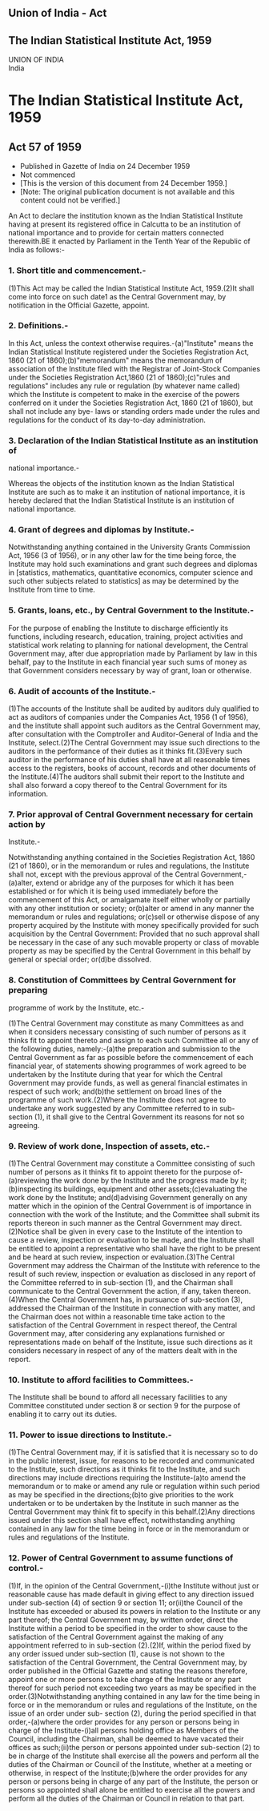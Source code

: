 ## Union of India - Act

## The Indian Statistical Institute Act, 1959

UNION OF INDIA  
India

# The Indian Statistical Institute Act, 1959

## Act 57 of 1959

  * Published in Gazette of India on 24 December 1959 
  * Not commenced 
  * [This is the version of this document from 24 December 1959.] 
  * [Note: The original publication document is not available and this content could not be verified.] 

An Act to declare the institution known as the Indian Statistical Institute
having at present its registered office in Calcutta to be an institution of
national importance and to provide for certain matters connected therewith.BE
it enacted by Parliament in the Tenth Year of the Republic of India as
follows:-

### 1. Short title and commencement.-

(1)This Act may be called the Indian Statistical Institute Act, 1959.(2)It
shall come into force on such date1 as the Central Government may, by
notification in the Official Gazette, appoint.

### 2. Definitions.-

In this Act, unless the context otherwise requires.-(a)"Institute" means the
Indian Statistical Institute registered under the Societies Registration Act,
1860 (21 of 1860);(b)"memorandum" means the memorandum of association of the
Institute filed with the Registrar of Joint-Stock Companies under the
Societies Registration Act,1860 (21 of 1860);(c)"rules and regulations"
includes any rule or regulation (by whatever name called) which the Institute
is competent to make in the exercise of the powers conferred on it under the
Societies Registration Act, 1860 (21 of 1860), but shall not include any bye-
laws or standing orders made under the rules and regulations for the conduct
of its day-to-day administration.

### 3. Declaration of the Indian Statistical Institute as an institution of
national importance.-

Whereas the objects of the institution known as the Indian Statistical
Institute are such as to make it an institution of national importance, it is
hereby declared that the Indian Statistical Institute is an institution of
national importance.

### 4. Grant of degrees and diplomas by Institute.-

Notwithstanding anything contained in the University Grants Commission Act,
1956 (3 of 1956), or in any other law for the time being force, the Institute
may hold such examinations and grant such degrees and diplomas in [statistics,
mathematics, quantitative economics, computer science and such other subjects
related to statistics] as may be determined by the Institute from time to
time.

### 5. Grants, loans, etc., by Central Government to the Institute.-

For the purpose of enabling the Institute to discharge efficiently its
functions, including research, education, training, project activities and
statistical work relating to planning for national development, the Central
Government may, after due appropriation made by Parliament by law in this
behalf, pay to the Institute in each financial year such sums of money as that
Government considers necessary by way of grant, loan or otherwise.

### 6. Audit of accounts of the Institute.-

(1)The accounts of the Institute shall be audited by auditors duly qualified
to act as auditors of companies under the Companies Act, 1956 (1 of 1956), and
the institute shall appoint such auditors as the Central Government may, after
consultation with the Comptroller and Auditor-General of India and the
Institute, select.(2)The Central Government may issue such directions to the
auditors in the performance of their duties as it thinks fit.(3)Every such
auditor in the performance of his duties shall have at all reasonable times
access to the registers, books of account, records and other documents of the
Institute.(4)The auditors shall submit their report to the Institute and shall
also forward a copy thereof to the Central Government for its information.

### 7. Prior approval of Central Government necessary for certain action by
Institute.-

Notwithstanding anything contained in the Societies Registration Act, 1860 (21
of 1860), or in the memorandum or rules and regulations, the Institute shall
not, except with the previous approval of the Central Government,-(a)alter,
extend or abridge any of the purposes for which it has been established or for
which it is being used immediately before the commencement of this Act, or
amalgamate itself either wholly or partially with any other institution or
society; or(b)alter or amend in any manner the memorandum or rules and
regulations; or(c)sell or otherwise dispose of any property acquired by the
Institute with money specifically provided for such acquisition by the Central
Government: Provided that no such approval shall be necessary in the case of
any such movable property or class of movable property as may be specified by
the Central Government in this behalf by general or special order; or(d)be
dissolved.

### 8. Constitution of Committees by Central Government for preparing
programme of work by the Institute, etc.-

(1)The Central Government may constitute as many Committees as and when it
considers necessary consisting of such number of persons as it thinks fit to
appoint thereto and assign to each such Committee all or any of the following
duties, namely:-(a)the preparation and submission to the Central Government as
far as possible before the commencement of each financial year, of statements
showing programmes of work agreed to be undertaken by the Institute during
that year for which the Central Government may provide funds, as well as
general financial estimates in respect of such work; and(b)the settlement on
broad lines of the programme of such work.(2)Where the Institute does not
agree to undertake any work suggested by any Committee referred to in sub-
section (1), it shall give to the Central Government its reasons for not so
agreeing.

### 9. Review of work done, Inspection of assets, etc.-

(1)The Central Government may constitute a Committee consisting of such number
of persons as it thinks fit to appoint thereto for the purpose of-(a)reviewing
the work done by the Institute and the progress made by it;(b)inspecting its
buildings, equipment and other assets;(c)evaluating the work done by the
Institute; and(d)advising Government generally on any matter which in the
opinion of the Central Government is of importance in connection with the work
of the Institute; and the Committee shall submit its reports thereon in such
manner as the Central Government may direct.(2)Notice shall be given in every
case to the Institute of the intention to cause a review, inspection or
evaluation to be made, and the Institute shall be entitled to appoint a
representative who shall have the right to be present and be heard at such
review, inspection or evaluation.(3)The Central Government may address the
Chairman of the Institute with reference to the result of such review,
inspection or evaluation as disclosed in any report of the Committee referred
to in sub-section (1), and the Chairman shall communicate to the Central
Government the action, if any, taken thereon.(4)When the Central Government
has, in pursuance of sub-section (3), addressed the Chairman of the Institute
in connection with any matter, and the Chairman does not within a reasonable
time take action to the satisfaction of the Central Government in respect
thereof, the Central Government may, after considering any explanations
furnished or representations made on behalf of the Institute, issue such
directions as it considers necessary in respect of any of the matters dealt
with in the report.

### 10. Institute to afford facilities to Committees.-

The Institute shall be bound to afford all necessary facilities to any
Committee constituted under section 8 or section 9 for the purpose of enabling
it to carry out its duties.

### 11. Power to issue directions to Institute.-

(1)The Central Government may, if it is satisfied that it is necessary so to
do in the public interest, issue, for reasons to be recorded and communicated
to the Institute, such directions as it thinks fit to the Institute, and such
directions may include directions requiring the Institute-(a)to amend the
memorandum or to make or amend any rule or regulation within such period as
may be specified in the directions;(b)to give priorities to the work
undertaken or to be undertaken by the Institute in such manner as the Central
Government may think fit to specify in this behalf.(2)Any directions issued
under this section shall have effect, notwithstanding anything contained in
any law for the time being in force or in the memorandum or rules and
regulations of the Institute.

### 12. Power of Central Government to assume functions of control.-

(1)If, in the opinion of the Central Government,-(i)the Institute without just
or reasonable cause has made default in giving effect to any direction issued
under sub-section (4) of section 9 or section 11; or(ii)the Council of the
Institute has exceeded or abused its powers in relation to the Institute or
any part thereof; the Central Government may, by written order, direct the
Institute within a period to be specified in the order to show cause to the
satisfaction of the Central Government against the making of any appointment
referred to in sub-section (2).(2)If, within the period fixed by any order
issued under sub-section (1), cause is not shown to the satisfaction of the
Central Government, the Central Government may, by order published in the
Official Gazette and stating the reasons therefore, appoint one or more
persons to take charge of the Institute or any part thereof for such period
not exceeding two years as may be specified in the order.(3)Notwithstanding
anything contained in any law for the time being in force or in the memorandum
or rules and regulations of the Institute, on the issue of an order under sub-
section (2), during the period specified in that order,-(a)where the order
provides for any person or persons being in charge of the Institute-(i)all
persons holding office as Members of the Council, including the Chairman,
shall be deemed to have vacated their offices as such;(ii)the person or
persons appointed under sub-section (2) to be in charge of the Institute shall
exercise all the powers and perform all the duties of the Chairman or Council
of the Institute, whether at a meeting or otherwise, in respect of the
Institute;(b)where the order provides for any person or persons being in
charge of any part of the Institute, the person or persons so appointed shall
alone be entitled to exercise all the powers and perform all the duties of the
Chairman or Council in relation to that part.

